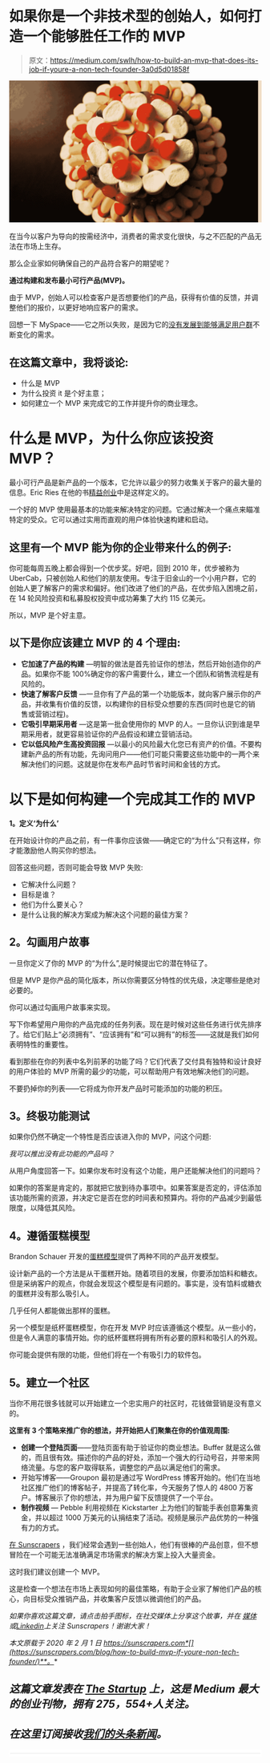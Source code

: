 # 如果你是一个非技术型的创始人，如何打造一个能够胜任工作的 MVP

> 原文：<https://medium.com/swlh/how-to-build-an-mvp-that-does-its-job-if-youre-a-non-tech-founder-3a0d5d01858f>

![](img/d65066617af356b7fb2ae1acfb5a7c0b.png)

在当今以客户为导向的按需经济中，消费者的需求变化很快，与之不匹配的产品无法在市场上生存。

那么企业家如何确保自己的产品符合客户的期望呢？

**通过构建和发布最小可行产品(MVP)。**

由于 MVP，创始人可以检查客户是否想要他们的产品，获得有价值的反馈，并调整他们的报价，以更好地响应客户的需求。

回想一下 MySpace——它之所以失败，是因为它的[没有发展到能够满足用户群](https://www.ft.com/content/fd9ffd9c-dee5-11de-adff-00144feab49a)不断变化的需求。

## 在这篇文章中，我将谈论:

*   什么是 MVP
*   为什么投资 it 是个好主意；
*   如何建立一个 MVP 来完成它的工作并提升你的商业理念。

# 什么是 MVP，为什么你应该投资 MVP？

最小可行产品是新产品的一个版本，它允许以最少的努力收集关于客户的最大量的信息。Eric Ries 在他的书[精益创业](http://theleanstartup.com/)中是这样定义的。

一个好的 MVP 使用最基本的功能来解决特定的问题。它通过解决一个痛点来瞄准特定的受众。它可以通过实用而直观的用户体验快速构建和启动。

## 这里有一个 MVP 能为你的企业带来什么的例子:

你可能每周五晚上都会得到一个优步奖。好吧，回到 2010 年，优步被称为 UberCab，只被创始人和他们的朋友使用。专注于旧金山的一个小用户群，它的创始人更了解客户的需求和偏好。他们改进了他们的产品，在优步陷入困境之前，在 14 轮风险投资和私募股权投资中成功筹集了大约 115 亿美元。

所以，MVP 是个好主意。

## 以下是你应该建立 MVP 的 4 个理由:

*   **它加速了产品的构建** —明智的做法是首先验证你的想法，然后开始创造你的产品。如果你不能 100%确定你的客户需要什么，建立一个团队和销售流程是有风险的。
*   **快速了解客户反馈** —一旦你有了产品的第一个功能版本，就向客户展示你的产品，并收集有价值的反馈，以构建你的目标受众想要的东西(同时也是它的销售或营销过程)。
*   **它吸引早期采用者** —这是第一批会使用你的 MVP 的人。一旦你认识到谁是早期采用者，就更容易验证你的产品假设和建立营销活动。
*   **它以低风险产生高投资回报** —以最小的风险最大化您已有资产的价值。不要构建新产品的所有功能，先询问用户——他们可能只需要这些功能中的一两个来解决他们的问题。这就是你在发布产品时节省时间和金钱的方式。

# 以下是如何构建一个完成其工作的 MVP

**1。定义‘为什么’**

在开始设计你的产品之前，有一件事你应该做——确定它的“为什么”只有这样，你才能激励他人购买你的想法。

回答这些问题，否则可能会导致 MVP 失败:

*   它解决什么问题？
*   目标是谁？
*   他们为什么要关心？
*   是什么让我的解决方案成为解决这个问题的最佳方案？

## **2。勾画用户故事**

一旦你定义了你的 MVP 的“为什么”,是时候提出它的潜在特征了。

但是 MVP 是你产品的简化版本，所以你需要区分特性的优先级，决定哪些是绝对必要的。

你可以通过勾画用户故事来实现。

写下你希望用户用你的产品完成的任务列表。现在是时候对这些任务进行优先排序了。给它们贴上“必须拥有”、“应该拥有”和“可以拥有”的标签——这就是我们如何表明特性的重要性。

看到那些在你的列表中名列前茅的功能了吗？它们代表了交付具有独特和设计良好的用户体验的 MVP 所需的最少的功能，可以帮助用户有效地解决他们的问题。

不要扔掉你的列表——它将成为你开发产品时可能添加的功能的积压。

## **3。终极功能测试**

如果你仍然不确定一个特性是否应该进入你的 MVP，问这个问题:

*我可以推出没有此功能的产品吗？*

从用户角度回答一下。如果你发布时没有这个功能，用户还能解决他们的问题吗？

如果你的答案是肯定的，那就把它放到待办事项中。如果答案是否定的，评估添加该功能所需的资源，并决定它是否在您的时间表和预算内。将你的产品减少到最低限度，以降低其风险。

## **4。遵循蛋糕模型**

Brandon Schauer 开发的[蛋糕模型](https://vimeo.com/19738421)提供了两种不同的产品开发模型。

设计新产品的一个方法是从干蛋糕开始。随着项目的发展，你要添加馅料和糖衣。但是采纳客户的观点，你就会发现这个模型是有问题的。事实是，没有馅料或糖衣的蛋糕并没有那么吸引人。

几乎任何人都能做出那样的蛋糕。

另一个模型是纸杯蛋糕模型，你在开发 MVP 时应该遵循这个模型。从一些小的，但是令人满意的事情开始。你的纸杯蛋糕将拥有所有必要的原料和吸引人的外观。

你可能会提供有限的功能，但他们将在一个有吸引力的软件包。

## **5。建立一个社区**

当你不用花很多钱就可以开始建立一个忠实用户的社区时，花钱做营销是没有意义的。

**这里有 3 个策略来推广你的想法，并开始把人们聚集在你的价值观周围:**

*   **创建一个登陆页面**——登陆页面有助于验证你的商业想法。Buffer 就是这么做的，而且很有效。描述你的产品的好处，添加一个强大的行动号召，并带来网络流量。与您的客户取得联系，调整您的产品以满足他们的需求。
*   开始写博客——Groupon 最初是通过写 WordPress 博客开始的。他们在当地社区推广他们的博客帖子，并提高了转化率，今天服务了惊人的 4800 万客户。博客展示了你的想法，并为用户留下反馈提供了一个平台。
*   **制作视频** — Pebble 利用视频在 Kickstarter 上为他们的智能手表创意筹集资金，并以超过 1000 万美元的认捐结束了活动。视频是展示产品优势的一种强有力的方式。

[在 Sunscrapers](http://www.sunscrapers.com) ，我们经常会遇到一些创始人，他们有很棒的产品创意，但不想冒险在一个可能无法准确满足市场需求的解决方案上投入大量资金。

这时我们建议创建一个 MVP。

这是检查一个想法在市场上表现如何的最佳策略，有助于企业家了解他们产品的核心，向目标受众推销产品，并收集客户反馈以微调他们的产品。

*如果你喜欢这篇文章，请点击拍手图标，在社交媒体上分享这个故事，并在* [*媒体*](https://medium.com/sunscrapers) *或*[*Linkedin*](https://www.linkedin.com/company/sunscrapers/)*上关注 Sunscrapers！谢谢大家！*

*本文原载于 2020 年 2 月 1 日 https://sunscrapers.com*[](https://sunscrapers.com/blog/how-to-build-mvp-if-youre-non-tech-founder/)**。**

## *这篇文章发表在 [The Startup](https://medium.com/swlh) 上，这是 Medium 最大的创业刊物，拥有 275，554+人关注。*

## *在这里订阅接收[我们的头条新闻](http://growthsupply.com/the-startup-newsletter/)。*

*![](img/731acf26f5d44fdc58d99a6388fe935d.png)*